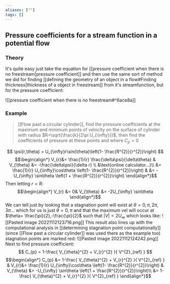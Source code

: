 ```yaml
---
aliases: [""]
tags: []
---
```


## Pressure coefficients for a stream function in a potential flow

### Theory

It's quite easy just take the equation for [[pressure coefficient when there is no freestream|pressure coefficient]] and then use the same sort of method we did for finding [[defining the geometry of an object in a flow#Finding thickness|thickness of a object in freestream]] from it's streamfunction, but for the pressure coefficient:

![[pressure coefficient when there is no freestream#^6ace8a]]

### Example

> [[Flow past a circular cylinder]], find the pressure coefficients at the maximum and minimum points of velocity on the surface of cylinder with radius $R=\sqrt{\frac{k}{2\pi U_{\infty}}}$, then find the coefficients of pressure at these points and where $C_{p}=0$

$$ \psi(r,\theta) = U_{\infty}r\sin(\theta)\left(1- \frac{R^{2}}{r^{2}}\right) $$
$$\begin{align*}
V_{r}&=  \frac{1}{r} \frac{\delta\psi}{\delta\theta} & V_{\theta} &= -\frac{\delta\psi}{\delta r} \\
&\text{online calculator...}\\
&= \frac{1}{r} U_{\infty}\cos\theta \left(1- \frac{R^{2}}{r^{2}}\right) & &= -U_{\infty} \sin\theta \left(1 + \frac{R^{2}}{r^{2}}\right)
\end{align*}$$
Then letting $r=R$:
$$\begin{align*}
V_{r} &= 0& V_{\theta} &= -2U_{\infty} \sin\theta
\end{align*}$$
We can tell just by looking that a stagnation point will exist at $\theta=0,\pi,2\pi,3\pi...$ which for us is just $\theta=0,\pi$ and that the maximum vel will occur at $\theta= \frac{\pi}{2},-\frac{\pi}{2}$ such that $|V|=2U_{\infty}$ which looks like:
![[Pasted image 20221112123716.png]]
This result also lines up with the computational analysis in [[determining stagnation point computationally]] (since [[Flow past a circular cylinder]] was used there as the example too) stagnation points are marked red:
![[Pasted image 20221112124242.png]]
Next to find pressure coefficient:
$$ C_{p} = 1-\frac{  V_{\theta}^{2} + V_{r}^{2}  }{ V^{2}_{ref} }  $$ $$\begin{align*}
 C_{p} &=  1-\frac{  V_{\theta}^{2} + V_{r}^{2}  }{ V^{2}_{ref} }  & V_{r}&= \frac{1}{r} U_{\infty}\cos\theta \left(1- \frac{R^{2}}{r^{2}}\right) & V_{\theta} &= -U_{\infty} \sin\theta \left(1 + \frac{R^{2}}{r^{2}}\right)\\
 &=  1-\frac{  V_{\theta}^{2} + V_{r}^{2}  }{ V^{2}_{ref} }
\end{align*}$$
